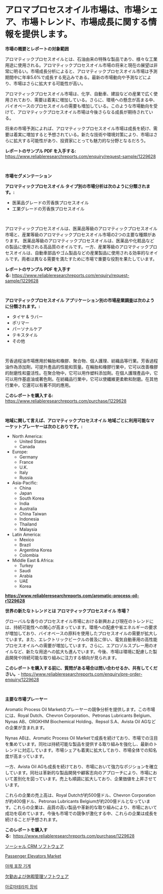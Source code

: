 <p><h1>アロマプロセスオイル市場は、市場シェア、市場トレンド、市場成長に関する情報を提供します。</h1></p><p><strong>市場の概要とレポートの対象範囲</strong></p>
<p><p>アロマティックプロセスオイルとは、石油由来の特殊な製品であり、様々な工業用途に使用される。アロマティックプロセスオイル市場の将来と現在の展望は非常に明るい。市場成長分析によると、アロマティックプロセスオイル市場は予測期間中に年率5.6%で成長する見込みである。最新の市場動向や予測などにより、市場はさらに拡大する可能性が高い。</p><p>アロマティックプロセスオイル市場は、化学、自動車、建設などの産業で広く使用されており、需要は着実に増加している。さらに、環境への懸念が高まる中、バイオベースのプロセスオイルの需要も増加している。このような市場動向を受けて、アロマティックプロセスオイル市場は今後さらなる成長が期待されている。</p><p>将来の市場予測によれば、アロマティックプロセスオイル市場は成長を続け、需要は着実に増加すると予想されている。新たな技術や環境対策により、市場はさらに拡大する可能性があり、投資家にとっても魅力的な分野となるだろう。</p></p>
<p><strong>レポートのサンプル PDF を入手する:</strong> <a href="https://www.reliableresearchreports.com/enquiry/request-sample/1229628">https://www.reliableresearchreports.com/enquiry/request-sample/1229628</a></p>
<p>&nbsp;</p>
<p><strong>市場セグメンテーション</strong></p>
<p><strong>アロマティックプロセスオイル タイプ別の市場分析は次のように分類されます。:</strong></p>
<p><ul><li>医薬品グレードの芳香族プロセスオイル</li><li>工業グレードの芳香族プロセスオイル</li></ul></p>
<p>&nbsp;</p>
<p><p>アロマティックプロセスオイルは、医薬品等級のアロマティックプロセスオイル市場と、産業等級のアロマティックプロセスオイル市場の2つの主要な種類があります。 医薬品等級のアロマティックプロセスオイルは、医薬品や化粧品などの製品に使用される高品質のオイルです。一方、産業等級のアロマティックプロセスオイルは、自動車部品やゴム製品などの産業製品に使用される効率的なオイルです。両者は異なる需要を満たすために市場で重要な役割を果たしています。</p></p>
<p><strong>レポートのサンプル PDF を入手する:</strong>&nbsp;<a href="https://www.reliableresearchreports.com/enquiry/request-sample/1229628">https://www.reliableresearchreports.com/enquiry/request-sample/1229628</a></p>
<p>&nbsp;</p>
<p><strong> アロマティックプロセスオイル アプリケーション別の市場産業調査は次のように分類されます。:</strong></p>
<p><ul><li>タイヤ & ラバー</li><li>ポリマー</li><li>パーソナルケア</li><li>テキスタイル</li><li>その他</li></ul></p>
<p>&nbsp;</p>
<p><p>芳香過程油市場應用於輪胎和橡膠、聚合物、個人護理、紡織品等行業。芳香過程油作為添加劑，可提升產品的性能和質量。在輪胎和橡膠行業中，它可以改善橡膠的耐磨性和靈活性。在聚合物中，它可以用作塑料添加劑。在個人護理產品中，它可以用作基底油或著色劑。在紡織品行業中，它可以使纖維更柔軟和耐磨。在其他行業中，它還可以有著不同的應用。</p></p>
<p><strong>このレポートを購入する:</strong>&nbsp; <a href="https://www.reliableresearchreports.com/purchase/1229628">https://www.reliableresearchreports.com/purchase/1229628</a></p>
<p>&nbsp;</p>
<p><strong>地域に関して言えば、アロマティックプロセスオイル 地域ごとに利用可能なマーケットプレーヤーは次のとおりです。:</strong></p>
<p><ul>
    <li>
        North America:
        <ul>
            <li>United States</li>
            <li>Canada</li>
        </ul>
    </li>
    <li>
        Europe:
        <ul>
            <li>Germany</li>
            <li>France</li>
            <li>U.K.</li>
            <li>Italy</li>
            <li>Russia</li>
        </ul>
    </li>
    <li>
        Asia-Pacific:
        <ul>
            <li>China</li>
            <li>Japan</li>
            <li>South Korea</li>
            <li>India</li>
            <li>Australia</li>
            <li>China Taiwan</li>
            <li>Indonesia</li>
            <li>Thailand</li>
            <li>Malaysia</li>
        </ul>
    </li>
    <li>
        Latin America:
        <ul>
            <li>Mexico</li>
            <li>Brazil</li>
            <li>Argentina Korea</li>
            <li>Colombia</li>
        </ul>
    </li>
    <li>
        Middle East & Africa:
        <ul>
            <li>Turkey</li>
            <li>Saudi</li>
            <li>Arabia</li>
            <li>UAE</li>
            <li>Korea</li>
        </ul>
    </li>
    </ul></p>
<p><strong><a href="https://www.reliableresearchreports.com/aromatic-process-oil-r1229628">https://www.reliableresearchreports.com/aromatic-process-oil-r1229628</a></strong>&nbsp;</p>
<p><strong>世界の新たなトレンドとは アロマティックプロセスオイル 市場？</strong></p>
<p><p>グローバルな香りのプロセスオイル市場における新興および現在のトレンドには、持続可能性への関心が高まっています。環境への配慮や省エネルギーの要求が増加しており、バイオベースの原料を使用したプロセスオイルの需要が拡大しています。また、エレクトリックビークルの普及に伴い、電気自動車用の高性能プロセスオイルへの需要が増加しています。さらに、エアロゾルスプレー用のオイルなど、新たな用途への拡大も進んでいます。今後、市場は環境に配慮した製品開発や持続可能な取り組みに注力する傾向が見られます。</p></p>
<p><strong>このレポートを購入する前に、質問がある場合は問い合わせるか、共有してください。</strong>- <a href="https://www.reliableresearchreports.com/enquiry/pre-order-enquiry/1229628">https://www.reliableresearchreports.com/enquiry/pre-order-enquiry/1229628</a></p>
<p>&nbsp;</p>
<p><strong>主要な市場プレーヤー</strong></p>
<p><p>Aromatic Process Oil Marketのプレーヤーの競争分析を提供します。この市場には、Royal Dutch、Chevron Corporation、Petronas Lubricants Belgium、Nynas AB、ORGKHIM Biochemical Holding、Repsol S.A、Avista Oil AGなどの企業が含まれます。</p><p>Nynas ABは、Aromatic Process Oil Marketで成長を続けており、市場での注目を集めています。同社は持続可能な製品を提供する取り組みを強化し、最新のトレンドに対応しています。市場シェアも着実に拡大しており、市場全体での知名度が高まっています。</p><p>一方、Avista Oil AGも成長を続けており、市場において強力なポジションを確立しています。同社は革新的な製品開発や顧客志向のアプローチにより、市場において差別化を図っています。売上も順調に拡大しており、企業価値を上昇させています。</p><p>これらの企業の売上高は、Royal Dutchが約500億ドル、Chevron Corporationが約400億ドル、Petronas Lubricants Belgiumが約200億ドルとなっています。これらの企業は、品質の高い製品や革新的な取り組みにより、市場において成功を収めています。今後も市場での競争が激化する中、これらの企業は成長を続けることが予想されます。</p></p>
<p><strong>このレポートを購入する:</strong>&nbsp;&nbsp;<a href="https://www.reliableresearchreports.com/purchase/1229628">https://www.reliableresearchreports.com/purchase/1229628</a></p>
<p><p><a href="https://medium.com/@nic.neale/2024%E5%B9%B4%E3%81%8B%E3%82%892031%E5%B9%B4%E3%81%AE%E6%9C%9F%E9%96%93%E3%81%AE%E3%81%9F%E3%82%81%E3%81%AB%E4%BA%88%E6%B8%AC%E3%81%95%E3%82%8C%E3%81%9F%E3%82%BD%E3%83%BC%E3%82%B7%E3%83%A3%E3%83%ABcrm%E3%82%BD%E3%83%95%E3%83%88%E3%82%A6%E3%82%A7%E3%82%A2%E5%B8%82%E5%A0%B4%E5%88%86%E6%9E%90%E3%81%A8%E8%A6%8F%E6%A8%A1-e0bd6da8641b">ソーシャル CRM ソフトウェア</a></p><p><a href="https://github.com/Sherrillcrooksxa8i18ucf2m/Market-Research-Report-List-2/blob/main/passenger-elevators-market.md">Passenger Elevators Market</a></p><p><a href="https://medium.com/@ieremiapadurariu20221/%EC%95%BC%EC%B1%84-%ED%8F%AC%EC%9E%A5%EA%B8%B0%EA%B3%84-%EC%8B%9C%EC%9E%A5-%ED%8A%B8%EB%A0%8C%EB%93%9C-%EB%B0%8F-%EC%8B%9C%EC%9E%A5-%EB%B6%84%EC%84%9D%EC%9D%80-2024%EB%85%84%EB%B6%80%ED%84%B0-2031%EB%85%84%EA%B9%8C%EC%A7%80-%EC%98%88%EC%B8%A1%EB%90%98%EC%97%88%EC%8A%B5%EB%8B%88%EB%8B%A4-6dff533ae642">야채 포장 기계</a></p><p><a href="https://medium.com/@evans21bill/%E4%B8%8D%E5%9C%A8%E3%81%8A%E3%82%88%E3%81%B3%E4%BC%91%E6%9A%87%E7%AE%A1%E7%90%86%E3%82%BD%E3%83%95%E3%83%88%E3%82%A6%E3%82%A7%E3%82%A2%E5%B8%82%E5%A0%B4%E3%81%AF%E5%B8%82%E5%A0%B4%E3%82%B7%E3%82%A7%E3%82%A2-%E3%82%B5%E3%82%A4%E3%82%BA-%E3%81%8A%E3%82%88%E3%81%B32031%E5%B9%B4%E3%81%BE%E3%81%A7%E3%81%AE%E4%BA%88%E6%B8%AC%E3%81%AB%E7%84%A6%E7%82%B9%E3%82%92%E5%BD%93%E3%81%A6%E3%81%A6%E3%81%84%E3%81%BE%E3%81%99-72b2b9785c4a">欠勤および休暇管理ソフトウェア</a></p><p><a href="https://medium.com/@twix678568/%EC%95%84%EB%A1%9C%EB%A7%88%ED%85%8C%EB%9D%BC%ED%94%BC-%EC%9E%A5%EB%B9%84-%EC%8B%9C%EC%9E%A5%EC%9D%80-%EC%8B%9C%EC%9E%A5-%EC%A0%90%EC%9C%A0%EC%9C%A8-%EA%B7%9C%EB%AA%A8-%EB%B0%8F-2031%EB%85%84%EA%B9%8C%EC%A7%80-%EC%98%88%EC%83%81%EB%90%98%EB%8A%94-%EC%98%88%EC%B8%A1%EC%97%90-%EC%B4%88%EC%A0%90%EC%9D%84-%EB%A7%9E%EC%B6%A5%EB%8B%88%EB%8B%A4-f6040197ef2d">아로마테라피 장비</a></p></p>